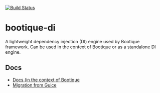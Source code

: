 <!--
  Licensed to ObjectStyle LLC under one
  or more contributor license agreements.  See the NOTICE file
  distributed with this work for additional information
  regarding copyright ownership.  The ObjectStyle LLC licenses
  this file to you under the Apache License, Version 2.0 (the
  "License"); you may not use this file except in compliance
  with the License.  You may obtain a copy of the License at

    http://www.apache.org/licenses/LICENSE-2.0

  Unless required by applicable law or agreed to in writing,
  software distributed under the License is distributed on an
  "AS IS" BASIS, WITHOUT WARRANTIES OR CONDITIONS OF ANY
  KIND, either express or implied.  See the License for the
  specific language governing permissions and limitations
  under the License.
  -->

[![Build Status](https://travis-ci.org/bootique/bootique-di.svg)](https://travis-ci.org/bootique/bootique-di)

# bootique-di

A lightweight dependency injection (DI) engine used by Bootique framework. Can be used in the context of Bootique or as a standalone DI engine.

## Docs

- [Docs (in the context of Bootique](https://bootique.io/docs/2.x/bootique-docs/#_bqruntime_and_di)
- [Migration from Guice](https://github.com/bootique/bootique-di/blob/master/bootique-di-vs-guice.md)
